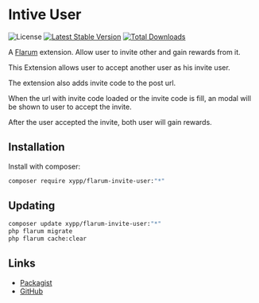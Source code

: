 # Intive User

![License](https://img.shields.io/badge/license-GPL-3.0-blue.svg) [![Latest Stable Version](https://img.shields.io/packagist/v/xypp/flarum-invite-user.svg)](https://packagist.org/packages/xypp/flarum-invite-user) [![Total Downloads](https://img.shields.io/packagist/dt/xypp/flarum-invite-user.svg)](https://packagist.org/packages/xypp/flarum-invite-user)

A [Flarum](http://flarum.org) extension. Allow user to invite other and gain rewards from it.

This Extension allows user to accept another user as his invite user.

The extension also adds invite code to the post url.

When the url with invite code loaded or the invite code is fill, an modal will be shown to user to accept the invite.

After the user accepted the invite, both user will gain rewards.

## Installation

Install with composer:

```sh
composer require xypp/flarum-invite-user:"*"
```

## Updating

```sh
composer update xypp/flarum-invite-user:"*"
php flarum migrate
php flarum cache:clear
```

## Links

- [Packagist](https://packagist.org/packages/xypp/flarum-invite-user)
- [GitHub](https://github.com/zxy19/flarum-invite-user)
